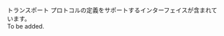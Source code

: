 <Namespace Name="Microsoft.Azure.Management.Network.Fluent.HasProtocol.Definition">
  <Docs>
    <summary>トランスポート プロトコルの定義をサポートするインターフェイスが含まれています。</summary> 
    <remarks>To be added.</remarks>
  </Docs>
</Namespace>

